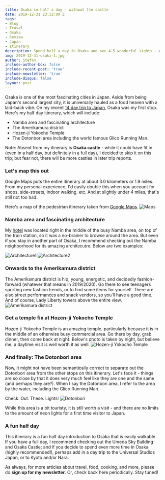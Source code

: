```yaml
---
title: Osaka in half a day - without the castle
date: 2019-12-31 23:32:00 Z
tags:
- Blog
- Travel
- Osaka
- Review
- Japan
- Itinerary
description: Spend half a day in Osaka and see 4-5 wonderful sights - with a catch.
img: 2019-12-31-osaka-1.jpg
author: Stefan
include-author-box: false
include-recent-post: 'true'
include-newsletter: 'true'
include-disqus: false
layout: post
---
```


Osaka is one of the most fascinating cities in Japan. Aside from being Japan's second largest city, it is universally hauled as a food heaven with a laid-back vibe. On my recent [14 day trip to Japan](http://snomnom.com/japan-2019/), Osaka was my first stop. Here's my half day itinerary, which will include:
* Namba area and fascinating architecture
* The Amerikamura district
* Hozen-ji Yokocho Temple
* The Dotonbori area including the world famous Glico Running Man.

Note: Absent from my itinerary is **Osaka castle** - while it could have fit in (even in a half day, but definitely in a full day), I decided to skip it on this trip; but fear not, there will be more castles in later trip reports.

### Let's map this out
Google Maps puts the entire itinerary at about 3.0 kilometers or 1.9 miles. From my personal experience, I'd easily double this when you account for shops, side-streets, indoor walking, etc. And at slightly under 4 miles, that's still not too bad.

Here's a map of the pedestrian itinerary taken from [Google Maps](https://goo.gl/maps/nBeSjGt6sWWUrvX36).
![Maps]({{site.baseurl}}/assets/img/2019-12-31-osaka-6.jpg)

### Namba area and fascinating architecture
My [hotel](http://snomnom.com/swissotel-nankai-osaka/) was located right in the middle of the busy Namba area, on top of the train station, so it was a no-brainer to browse around the area. But even if you stay in another part of Osaka, I recommend checking out the Namba neighborhood for its amazing architecutre. Below are two examples:

![Architecture1]({{site.baseurl}}/assets/img/2019-12-31-osaka-3.jpg)
![Architecture2]({{site.baseurl}}/assets/img/2019-12-31-osaka-4.jpg)

### Onwards to the Amerikamura district
The Amerikamura district is hip, young, energetic, and decidedly fashion-forward (whatever that means in 2019/2020). Go there to see teenagers sporting new fashion trends, or to find some items for yourself. There are also street performances and snack vendors, so you'll have a good time. And of course, Lady Liberty towers above the entire view.
![Amerikamura district]({{site.baseurl}}/assets/img/2019-12-31-osaka-2.jpg)

### Get a temple fix at Hozen-ji Yokocho Temple
Hozen-ji Yokocho Temple is an amazing temple, particularly because it is in the middle of an otherwise busy commercial area. Go there by day, grab dinner, then come back at night. Below's photo is taken by night, but believe me, a daytime visit is well worth it as well.
![Hozen-ji Yokocho Temple]({{site.baseurl}}/assets/img/2019-12-31-osaka-5.jpg)

### And finally: The Dotonbori area
Now, it might not have been semantically correct to separate out the Dotonbori area from the other stops on this itinerary. Let's face it - things are so close by that it does very much feel like they are one and the same (and perhaps they are?). When I say the Dotonbori area, I refer to the area by the water, including the Glico Running Man.

Check. Out. These. Lights!
![Dotonbori]({{site.baseurl}}/assets/img/2019-12-31-osaka-1.jpg)

While this area is a bit touristy, it is still worth a visit - and there are no limits to the amount of neon lights for a first time visitor to Japan.

### A fun half day
This itinerary is a fun half day introduction to Osaka that is easily walkable. If you have a full day, I recommend checking out the Umeda Sky Building and Osaka Castle; and if you decide to spend even more time in Osaka (highly recommended!), perhaps add in a day trip to the Universal Studios Japan, or to Kyoto and/or Nara.


As always, for more articles about travel, food, cooking, and more, please do **sign up for my newsletter**. Or, check back here periodically. Stay tuned!

